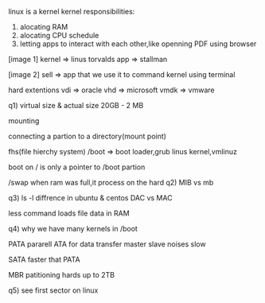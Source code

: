 linux is a kernel
kernel responsibilities:
1) alocating RAM
2) alocating CPU schedule
3) letting apps to interact with each other,like openning PDF using browser

[image 1]
kernel => linus torvalds
app => stallman

[image 2]
sell => app that we use it to command kernel using terminal

hard extentions
vdi => oracle
vhd => microsoft
vmdk => vmware

q1)
virtual size & actual size
20GB - 2 MB

mounting

connecting a partion to a directory(mount point)

fhs(file hierchy system)
/boot => boot loader,grub
         linus kernel,vmlinuz

boot on / is only a pointer to /boot partion

/swap
when ram was full,it process on the hard
q2)
MIB vs mb

q3)
ls -l diffrence in ubuntu & centos
DAC vs MAC

less command  loads file data in RAM

q4) why we have many kernels in /boot

PATA
pararell ATA
for data transfer
master slave
noises
slow

SATA
faster that PATA

MBR
patitioning hards up to 2TB

q5) see first sector on linux